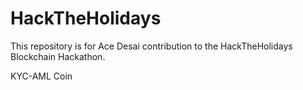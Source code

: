 # HackTheHolidays
This repository is for Ace Desai contribution to the HackTheHolidays Blockchain Hackathon.

KYC-AML Coin


